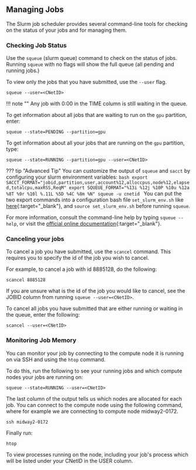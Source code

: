 ## Managing Jobs
The Slurm job scheduler provides several command-line tools for checking on the status of your jobs and for managing them.

### Checking Job Status
Use the `squeue` (slurm queue) command to check on the status of jobs. Running `squeue` with no flags will show the full queue (all pending and running jobs.)


 
To view only the jobs that you have submitted, use the ```--user``` flag.
```
squeue --user=<CNetID>
```
!!! note ""
    Any job with 0:00 in the TIME column is still waiting in the queue.

To get information about all jobs that are waiting to run on the `gpu` partition, enter:
```
squeue --state=PENDING --partition=gpu
```

To get information about all your jobs that are running on the `gpu` partition, type:
```
squeue --state=RUNNING --partition=gpu --user=<CNetID>
```

??? tip "Advanced Tip"
    You can customize the output of `squeue` and `sacct` by configuring your slurm environment variables:
    ```bash
    export SACCT_FORMAT="jobid,partition,user,account%12,alloccpus,node%12,elapsed,totalcpu,maxRSS,ReqM"
    export SQUEUE_FORMAT="%13i %12j %10P %10u %12a %8T %9r %10l %.11L %5D %4C %8m %N"
    squeue -u cnetid
    ```
    You can put the two export commands into a configuration bash file `set_slurm_env.sh` like [here](https://github.com/rcc-uchicago/R-large-scale/blob/master/set_slurm_env.sh){:target="_blank"}, and `source set_slurm_env.sh` before running `squeue`.


For more information, consult the command-line help by typing ```squeue --help```, or visit the [official online documentation](https://slurm.schedmd.com/documentation.html){:target="_blank"}.

### Canceling your jobs
To cancel a job you have submitted, use the ```scancel``` command. This requires you to specify the id of the job you wish to cancel. 

For example, to cancel a job with id 8885128, do the following:
```
scancel 8885128
```
If you are unsure what is the id of the job you would like to cancel, see the JOBID column from running ```squeue --user=<CNetID>```.

To cancel all jobs you have submitted that are either running or waiting in the queue, enter the following:
```
scancel --user=<CNetID>
```

### Monitoring Job Memory
You can monitor your job by connecting to the compute node it is running on via SSH and using the ```htop``` command.

To do this, run the following to see your running jobs and which compute nodes your jobs are running on:
```
squeue --state=RUNNING --user=<CNetID>
```
The last column of the output tells us which nodes are allocated for each job. You can connect to the compute node using the following command, where for example we are connecting to compute node midway2-0172.
```
ssh midway2-0172
```
Finally run:
```
htop
``` 
To view processes running on the node, including your job's process which will be listed under your CNetID in the USER column.

